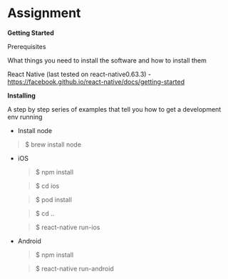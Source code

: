 # Assignment

**Getting Started**


Prerequisites

What things you need to install the software and how to install them

React Native (last tested on react-native0.63.3)  - https://facebook.github.io/react-native/docs/getting-started

**Installing**

A step by step series of examples that tell you how to get a development env running


- Install node

 > $ brew install node

- iOS

  > $ npm install

  > $ cd ios
  
  > $ pod install
  
  > $ cd ..
  
  > $ react-native run-ios
  

- Android

  > $ npm install

  > $ react-native run-android
